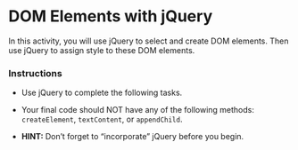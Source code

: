 # DOM Elements with jQuery

In this activity, you will use jQuery to select and create DOM elements. Then use jQuery to assign style to these DOM elements.

### Instructions

* Use jQuery to complete the following tasks.

* Your final code should NOT have any of the following methods: `createElement`, `textContent`, or `appendChild`.

* **HINT:** Don’t forget to “incorporate” jQuery before you begin.



